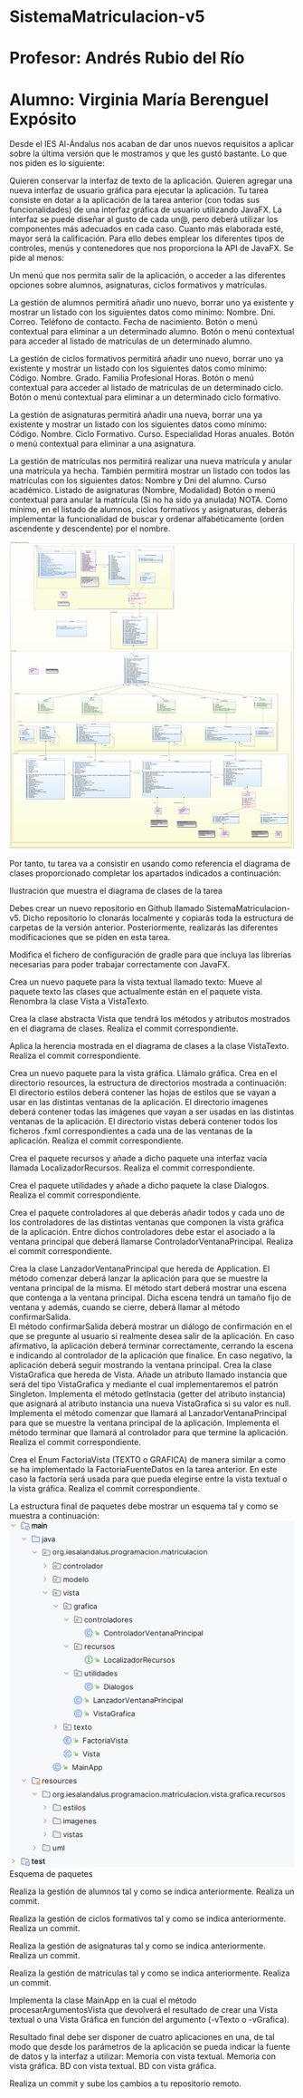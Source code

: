 # SistemaMatriculacion-v5
# Profesor: Andrés Rubio del Río
# Alumno: Virginia María Berenguel Expósito
Desde el IES Al-Ándalus nos acaban de dar unos nuevos requisitos a aplicar sobre la última versión que le mostramos y que les gustó bastante. Lo que nos piden es lo siguiente:

Quieren conservar la interfaz de texto de la aplicación.
Quieren agregar una nueva interfaz de usuario gráfica para ejecutar la aplicación.
Tu tarea consiste en dotar a la aplicación de la tarea anterior (con todas sus funcionalidades) de una interfaz gráfica de usuario utilizando JavaFX. La interfaz se puede diseñar al gusto de cada un@, pero deberá utilizar los componentes más adecuados en cada caso. Cuanto más elaborada esté, mayor será la calificación. Para ello debes emplear los diferentes tipos de controles, menús y contenedores que nos proporciona la API de JavaFX. Se pide al menos:

Un menú que nos permita salir de la aplicación, o acceder a las diferentes opciones sobre alumnos, asignaturas, ciclos formativos y matrículas.

La gestión de alumnos permitirá añadir uno nuevo, borrar uno ya existente y mostrar un listado con los siguientes datos como mínimo:
Nombre.
Dni.
Correo.
Teléfono de contacto.
Fecha de nacimiento.
Botón o menú contextual para eliminar a un determinado alumno.
Botón o menú contextual para acceder al listado de matrículas de un determinado alumno.

La gestión de ciclos formativos permitirá añadir uno nuevo, borrar uno ya existente y mostrar un listado con los siguientes datos como mínimo:
Código.
Nombre.
Grado.
Familia Profesional
Horas.
Botón o menú contextual para acceder al listado de matrículas de un determinado ciclo.
Botón o menú contextual para eliminar a un determinado ciclo formativo.

La gestión de asignaturas permitirá añadir una nueva, borrar una ya existente y mostrar un listado con los siguientes datos como mínimo:
Código.
Nombre.
Ciclo Formativo.
Curso.
Especialidad
Horas anuales.
Botón o menú contextual para eliminar a una asignatura.

La gestión de matrículas nos permitirá realizar una nueva matrícula y anular una matrícula ya hecha. También permitirá mostrar un listado con todos las matrículas con los siguientes datos:
Nombre y Dni del alumno.
Curso académico.
Listado de asignaturas (Nombre, Modalidad)
Botón o menú contextual para anular la matrícula (Si no ha sido ya anulada)
NOTA. Como mínimo, en el listado de alumnos, ciclos formativos y asignaturas, deberás implementar la funcionalidad de buscar y ordenar alfabéticamente (orden ascendente y descendente) por el nombre.

![Diagrama de clases](SistemaMatriculacion_v5.png)


Por tanto, tu tarea va a consistir en usando como referencia el diagrama de clases proporcionado completar los apartados indicados a continuación:


Ilustración que muestra el diagrama de clases de la tarea

Debes crear un nuevo repositorio en Github llamado SistemaMatriculacion-v5. Dicho repositorio lo clonarás localmente y copiarás toda la estructura de carpetas de la versión anterior. Posteriormente, realizarás las diferentes modificaciones que se piden en esta tarea.

Modifica el fichero de configuración de gradle para que incluya las librerías necesarias para poder trabajar correctamente con JavaFX.

Crea un nuevo paquete para la vista textual llamado texto:
Mueve al paquete texto las clases que actualmente están en el paquete vista.
Renombra la clase Vista a VistaTexto.

Crea la clase abstracta Vista que tendrá los métodos y atributos mostrados en el diagrama de clases. Realiza el commit correspondiente.

Aplica la herencia mostrada en el diagrama de clases a la clase VistaTexto. Realiza el commit correspondiente.

Crea un nuevo paquete para la vista gráfica. Llámalo gráfica.
Crea en el directorio resources, la estructura de directorios mostrada a continuación:
El directorio estilos deberá contener las hojas de estilos que se vayan a usar en las distintas ventanas de la aplicación.
El directorio imagenes deberá contener todas las imágenes que vayan a ser usadas en las distintas ventanas de la aplicación.
El directorio vistas deberá contener todos los ficheros .fxml correspondientes a cada una de las ventanas de la aplicación.
Realiza el commit correspondiente.

Crea el paquete recursos y añade a dicho paquete una interfaz vacía llamada LocalizadorRecursos. Realiza el commit correspondiente.

Crea el paquete utilidades y añade a dicho paquete la clase Dialogos. Realiza el commit correspondiente.
 
Crea el paquete controladores al que deberás añadir todos y cada uno de los controladores de las distintas ventanas que componen la vista gráfica de la aplicación. Entre dichos controladores debe estar el asociado a la ventana principal que deberá llamarse ControladorVentanaPrincipal. Realiza el commit correspondiente.

Crea la clase LanzadorVentanaPrincipal que hereda de Application.
El método comenzar deberá lanzar la aplicación para que se muestre la ventana principal de la misma.
El método start deberá mostrar una escena que contenga a la ventana principal. Dicha escena tendrá un tamaño fijo de ventana y además, cuando se cierre, deberá llamar al método confirmarSalida.  
El método confirmarSalida deberá mostrar un diálogo de confirmación en el que se pregunte al usuario si realmente desea salir de la aplicación. En caso afirmativo, la aplicación deberá terminar correctamente, cerrando la escena e indicando al controlador de la aplicación que finalice. En caso negativo, la aplicación deberá seguir mostrando la ventana principal.
Crea la clase VistaGrafica que hereda de Vista.
Añade un atributo llamado instancia que será del tipo VistaGrafica y mediante el cual implementaremos el patrón Singleton.
Implementa el método getInstacia (getter del atributo instancia) que asignará al  atributo instancia una nueva VistaGrafica si su valor es null.
Implementa el método comenzar que llamará al LanzadorVentanaPrincipal para que se muestre la ventana principal de la aplicación.
Implementa el método terminar que llamará al controlador para que termine la aplicación.
Realiza el commit correspondiente.

Crea el Enum FactoriaVista (TEXTO o GRAFICA) de manera similar a como se ha implementado la FactoriaFuenteDatos en la tarea anterior. En este caso la factoría será usada para que pueda elegirse entre la vista textual o la vista gráfica. Realiza el commit correspondiente.

La estructura final de paquetes debe mostrar un esquema tal y como se muestra a continuación:
![Estructura de paquetes](3EstructuraFinalPaquetes.png)
Esquema de paquetes

Realiza la gestión de alumnos tal y como se indica anteriormente. Realiza un commit.

Realiza la gestión de ciclos formativos tal y como se indica anteriormente. Realiza un commit.

Realiza la gestión de asignaturas tal y como se indica anteriormente. Realiza un commit.

Realiza la gestión de matrículas tal y como se indica anteriormente. Realiza un commit.

Implementa la clase MainApp en la cual el método procesarArgumentosVista que devolverá el resultado de crear una Vista textual o una Vista Gráfica en función  del argumento  (-vTexto o -vGrafica).

Resultado final debe ser disponer de cuatro aplicaciones en una, de tal modo que desde los parámetros de la aplicación se pueda indicar la fuente de datos y la interfaz a utilizar:
Memoria con vista textual.
Memoria con vista gráfica.
BD con vista textual.
BD con vista gráfica.

Realiza un commit y sube los cambios a tu repositorio remoto.

